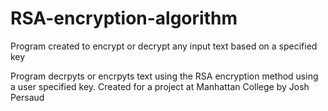 # RSA-encryption-algorithm
Program created to encrypt or decrypt any input text based on a specified key

Program decrpyts or encrpyts text using the RSA encryption method using a user specified key.
Created for a project at Manhattan College by Josh Persaud
